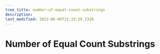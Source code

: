 ```yaml
---
tree_title: number-of-equal-count-substrings
description: 
last_modified: 2022-06-09T21:23:28.2328
---
```


# Number of Equal Count Substrings
